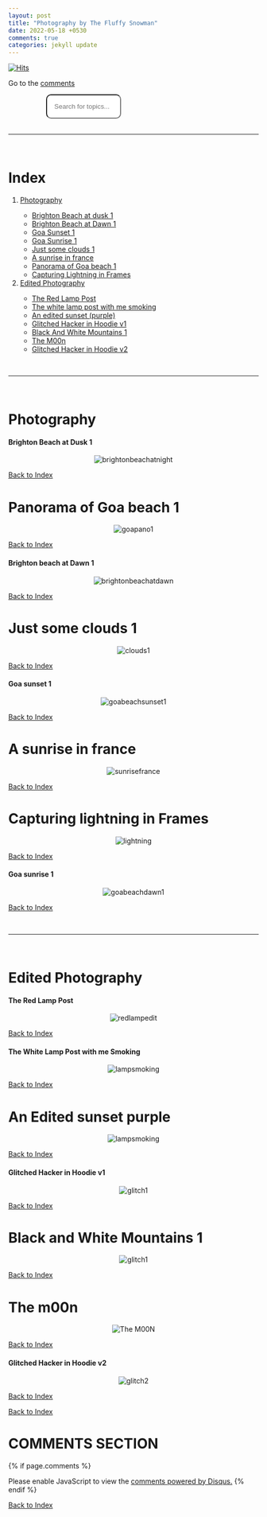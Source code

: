 ```yaml
---
layout: post
title: "Photography by The Fluffy Snowman"
date: 2022-05-18 +0530
comments: true
categories: jekyll update
---
```



<script src="https://ajax.googleapis.com/ajax/libs/jquery/2.1.1/jquery.min.js"></script>

<script>
function search() {
    let input = document.getElementById('searchbar').value
    input=input.toLowerCase();
    let x = document.getElementsByClassName('indexvals');
      
    for (i = 0; i < x.length; i++) { 
        if (!x[i].innerHTML.toLowerCase().includes(input)) {
            x[i].style.display="none";
        }
        else {
            x[i].style.display="list-item";                 
        }
    }
}

////////////////////////////////////



</script>

<style>
  #searchbar{
     margin-left: 15%;
     padding:15px;
     border-radius: 10px;
   }
 
   input[type=text] {
      width: 30%;
      -webkit-transition: width 0.15s ease-in-out;
      transition: width 0.15s ease-in-out;
   }
 
   /* When the input field gets focus,
        change its width to 100% */
   input[type=text]:focus {
     width: 70%;
   }
 

</style>

[![Hits](https://hits.seeyoufarm.com/api/count/incr/badge.svg?url=https%3A%2F%2Fgithub.com%2FFluffySnowman%2Ffluffysnowman.github.io&count_bg=%2379C83D&title_bg=%23555555&icon=&icon_color=%23E7E7E7&title=hits&edge_flat=false)](https://hits.seeyoufarm.com)

<head>
<link rel="apple-touch-icon" sizes="180x180" href="/apple-touch-icon.png">
<link rel="icon" type="image/png" sizes="32x32" href="/favicon-32x32.png">
<link rel="icon" type="image/png" sizes="16x16" href="/favicon-16x16.png">
<link rel="manifest" href="/site.webmanifest">
</head>
<!--
extra_javascript:
    /scripts/copy_code.js
-->

Go to the [comments](#comments-section)

<div>

<input id="searchbar" onkeyup="search()" type="text" name="search" placeholder="Search for topics...">

</div>

<br>
<hr>
<br>

# Index

<ol>
    <li><a href="#photography">Photography</a></li> 
          <ul id="myUL">
            <li class="indexvals"><a href="#brighton-beach-at-dusk-1">Brighton Beach at dusk 1</a></li>
            <li class="indexvals"><a href="#brighton-beach-at-dawn-1">Brighton Beach at Dawn 1</a></li>
            <li class="indexvals"><a href="#goa-sunset-1">Goa Sunset 1</a></li>
            <li class="indexvals"><a href="#goa-sunrise-1">Goa Sunrise 1</a></li>
            <li class="indexvals"><a href="#just-some-clouds-1">Just some clouds 1</a></li>
            <li class="indexvals"><a href="#a-sunrise-in-france">A sunrise in france</a></li>
            <li class="indexvals"><a href="#panorama-of-goa-beach-1">Panorama of Goa beach 1</a></li>
            <li class="indexvals"><a href="#capturing-lightning-in-frames">Capturing Lightning in Frames</a></li>
          </ul>
    <li><a href="#edited-photography">Edited Photography</a></li>
            <ul id="myUL">
                <li class="indexvals"><a href="#the-red-lamp-post">The Red Lamp Post</a></li>
                <li lass="indexvals"><a href="#the-white-lamp-post-with-me-smoking">The white lamp post with me smoking</a></li>
                <li class="indexvals"><a href="#an-edited-sunset-purple">An edited sunset (purple)</a></li>
                <li class="indexvals"><a href="#glitched-hacker-in-hoodie-v1">Glitched Hacker in Hoodie v1</a></li>
                <li class="indexvals"><a href="#black-and-white-mountains-1">Black And White Mountains 1</a></li>
                <li class="indexvals"><a href="#the-m00n">The M00n</a></li>
                <li class="indexvals"><a href="#glitched-hacker-in-hoodie-v2">Glitched Hacker in Hoodie v2</a></li>
          </ul>
</ol>

<br>
<hr>
<br>

# Photography

#### Brighton Beach at Dusk 1

<p align="center">
<img src="/assets/photography/brightonbeachnight.jpg" alt="brightonbeachatnight" onclick="window.open(this.src)">
</p>

[Back to Index](#index)

# Panorama of Goa beach 1

<p align="center">
<img src="/assets/photography/goapano.jpg" alt="goapano1" onclick="window.open(this.src)">
</p>

[Back to Index](#index)

#### Brighton beach at Dawn 1

<p align="center">
<img src="/assets/photography/brightonbeachdawn1.jpg" alt="brightonbeachatdawn" onclick="window.open(this.src)">
</p>

[Back to Index](#index)

# Just some clouds 1

<p align="center">
<img src="/assets/photography/clouds1.jpg" alt="clouds1" onclick="window.open(this.src)">
</p>

[Back to Index](#index)

#### Goa sunset 1

<p align="center">
<img src="/assets/photography/goabeachsunset1.jpg" alt="goabeachsunset1" onclick="window.open(this.src)">
</p>

[Back to Index](#index)

# A sunrise in france

<p align="center">
<img src="/assets/photography/france1.jpg" alt="sunrisefrance" onclick="window.open(this.src)">
</p>

[Back to Index](#index)

# Capturing lightning in Frames

<p align="center">
<img src="/assets/photography/lightning1.png" alt="lightning" onclick="window.open(this.src)">
</p>

[Back to Index](#index)

#### Goa sunrise 1

<p align="center">
<img src="/assets/photography/goabeachdawn1.jpg" alt="goabeachdawn1" onclick="window.open(this.src)">
</p>

[Back to Index](#index)

<br>
<hr>
<br>

# Edited Photography

#### The Red Lamp Post

<p align="center">
<img src="/assets/photography/lampred.png" alt="redlampedit" onclick="window.open(this.src)">
</p>

[Back to Index](#index)

#### The White Lamp Post with me Smoking

<p align="center">
<img src="/assets/photography/lampsmoking.png" alt="lampsmoking" onclick="window.open(this.src)">
</p>

[Back to Index](#index)

# An Edited sunset purple

<p align="center">
<img src="/assets/photography/sunset_edited_1.JPG" alt="lampsmoking" onclick="window.open(this.src)">
</p>

[Back to Index](#index)

#### Glitched Hacker in Hoodie v1

<p align="center">
<img src="/assets/photography/glitchalf.gif" alt="glitch1" onclick="window.open(this.src)">
</p>

[Back to Index](#index)

# Black and White Mountains 1

<p align="center">
<img src="/assets/photography/bwmountaains1.jpg" alt="glitch1" onclick="window.open(this.src)">
</p>

[Back to Index](#index)

# The m00n

<p align="center">
<img src="/assets/photography/blackm00n.JPG" alt="The M00N" onclick="window.open(this.src)">
</p>

[Back to Index](#index)

#### Glitched Hacker in Hoodie v2

<p align="center">
<img src="/assets/photography/glitchfull.gif" alt="glitch2" onclick="window.open(this.src)">
</p>

[Back to Index](#index)









[Back to Index](#index)

# COMMENTS SECTION

{% if page.comments %}

<div id="disqus_thread"></div>
<script>
    (function() { 
    var d = document, s = d.createElement('script');
    s.src = 'https://fluffysnowman.disqus.com/embed.js';
    s.setAttribute('data-timestamp', +new Date());
    (d.head || d.body).appendChild(s);
    })();
</script>
<noscript>Please enable JavaScript to view the <a href="https://disqus.com/?ref_noscript">comments powered by Disqus.</a></noscript>
{% endif %}

[Back to Index](#index)



